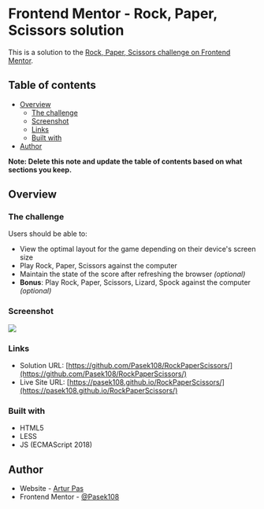 # Frontend Mentor - Rock, Paper, Scissors solution

This is a solution to the [Rock, Paper, Scissors challenge on Frontend Mentor](https://www.frontendmentor.io/challenges/rock-paper-scissors-game-pTgwgvgH).

## Table of contents

- [Overview](#overview)
  - [The challenge](#the-challenge)
  - [Screenshot](#screenshot)
  - [Links](#links)
  - [Built with](#built-with)
- [Author](#author)

**Note: Delete this note and update the table of contents based on what sections you keep.**

## Overview

### The challenge

Users should be able to:

- View the optimal layout for the game depending on their device's screen size
- Play Rock, Paper, Scissors against the computer
- Maintain the state of the score after refreshing the browser _(optional)_
- **Bonus**: Play Rock, Paper, Scissors, Lizard, Spock against the computer _(optional)_

### Screenshot

![](./screenshot.jpg)

### Links

- Solution URL: [https://github.com/Pasek108/RockPaperScissors/](https://github.com/Pasek108/RockPaperScissors/)
- Live Site URL: [https://pasek108.github.io/RockPaperScissors/](https://pasek108.github.io/RockPaperScissors/)

### Built with

- HTML5
- LESS
- JS (ECMAScript 2018)

## Author

- Website - [Artur Pas](https://pas-artur.000webhostapp.com)
- Frontend Mentor - [@Pasek108](https://www.frontendmentor.io/profile/Pasek108)
